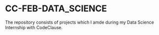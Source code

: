# CC-FEB-DATA_SCIENCE
 The repository consists of projects which I amde during my Data Science Internship with CodeClause.

